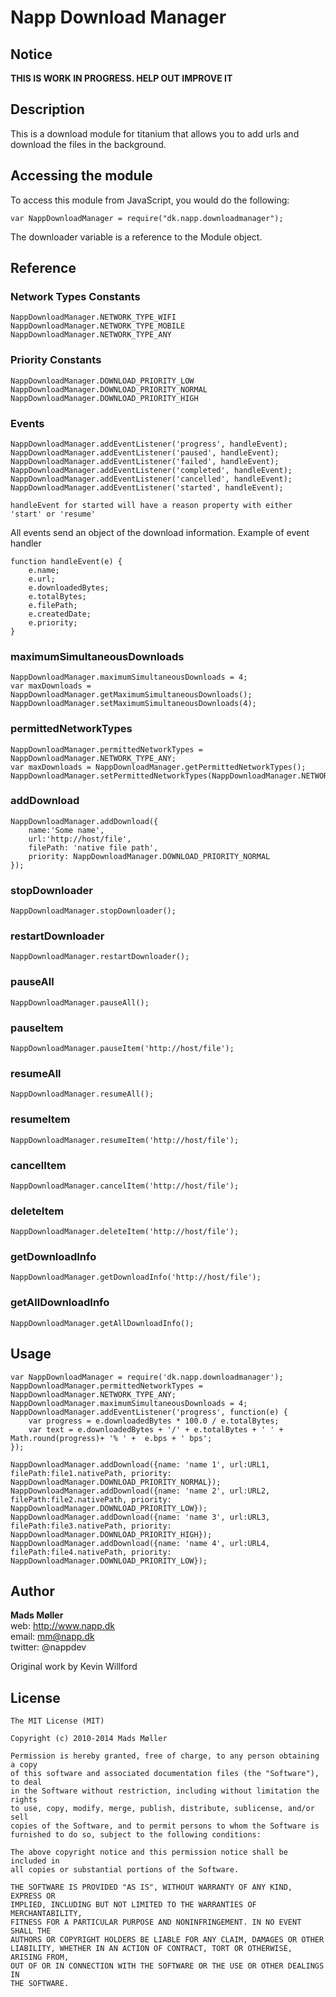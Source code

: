 # Napp Download Manager

## Notice

**THIS IS WORK IN PROGRESS. HELP OUT IMPROVE IT**

## Description

This is a download module for titanium that allows you to add urls and download the files in the background.

## Accessing the module

To access this module from JavaScript, you would do the following:

	var NappDownloadManager = require("dk.napp.downloadmanager");

The downloader variable is a reference to the Module object.	

## Reference

### Network Types Constants

	NappDownloadManager.NETWORK_TYPE_WIFI
	NappDownloadManager.NETWORK_TYPE_MOBILE
	NappDownloadManager.NETWORK_TYPE_ANY

### Priority Constants

	NappDownloadManager.DOWNLOAD_PRIORITY_LOW
	NappDownloadManager.DOWNLOAD_PRIORITY_NORMAL
	NappDownloadManager.DOWNLOAD_PRIORITY_HIGH

### Events

	NappDownloadManager.addEventListener('progress', handleEvent);
	NappDownloadManager.addEventListener('paused', handleEvent);
	NappDownloadManager.addEventListener('failed', handleEvent);
	NappDownloadManager.addEventListener('completed', handleEvent);
	NappDownloadManager.addEventListener('cancelled', handleEvent);	
	NappDownloadManager.addEventListener('started', handleEvent);

	handleEvent for started will have a reason property with either 'start' or 'resume'
	
All events send an object of the download information.  Example of event handler
	
	function handleEvent(e) {
		e.name;
		e.url;
		e.downloadedBytes;
		e.totalBytes;
		e.filePath;
		e.createdDate;
		e.priority;
	}

### maximumSimultaneousDownloads

	NappDownloadManager.maximumSimultaneousDownloads = 4;
	var maxDownloads = NappDownloadManager.getMaximumSimultaneousDownloads();
	NappDownloadManager.setMaximumSimultaneousDownloads(4);
	
### permittedNetworkTypes

	NappDownloadManager.permittedNetworkTypes = NappDownloadManager.NETWORK_TYPE_ANY;
	var maxDownloads = NappDownloadManager.getPermittedNetworkTypes();
	NappDownloadManager.setPermittedNetworkTypes(NappDownloadManager.NETWORK_TYPE_WIFI);

### addDownload

	NappDownloadManager.addDownload({
		name:'Some name',
		url:'http://host/file',
		filePath: 'native file path',
		priority: NappDownloadManager.DOWNLOAD_PRIORITY_NORMAL
	});
	
### stopDownloader

	NappDownloadManager.stopDownloader();

### restartDownloader

	NappDownloadManager.restartDownloader();
	
### pauseAll

	NappDownloadManager.pauseAll();

### pauseItem

	NappDownloadManager.pauseItem('http://host/file');

### resumeAll

	NappDownloadManager.resumeAll();

### resumeItem

	NappDownloadManager.resumeItem('http://host/file');

### cancelItem

	NappDownloadManager.cancelItem('http://host/file');

### deleteItem

	NappDownloadManager.deleteItem('http://host/file');

### getDownloadInfo

	NappDownloadManager.getDownloadInfo('http://host/file');
	
### getAllDownloadInfo

	NappDownloadManager.getAllDownloadInfo();


## Usage

	var NappDownloadManager = require('dk.napp.downloadmanager');
	NappDownloadManager.permittedNetworkTypes = NappDownloadManager.NETWORK_TYPE_ANY;
	NappDownloadManager.maximumSimultaneousDownloads = 4;
	NappDownloadManager.addEventListener('progress', function(e) {
	    var progress = e.downloadedBytes * 100.0 / e.totalBytes;
	    var text = e.downloadedBytes + '/' + e.totalBytes + ' ' + Math.round(progress)+ '% ' +  e.bps + ' bps';	
	});

	NappDownloadManager.addDownload({name: 'name 1', url:URL1, filePath:file1.nativePath, priority: NappDownloadManager.DOWNLOAD_PRIORITY_NORMAL});
    NappDownloadManager.addDownload({name: 'name 2', url:URL2, filePath:file2.nativePath, priority: NappDownloadManager.DOWNLOAD_PRIORITY_LOW});
    NappDownloadManager.addDownload({name: 'name 3', url:URL3, filePath:file3.nativePath, priority: NappDownloadManager.DOWNLOAD_PRIORITY_HIGH});
    NappDownloadManager.addDownload({name: 'name 4', url:URL4, filePath:file4.nativePath, priority: NappDownloadManager.DOWNLOAD_PRIORITY_LOW});


## Author

**Mads Møller**  
web: http://www.napp.dk  
email: mm@napp.dk  
twitter: @nappdev  

Original work by Kevin Willford

## License

    The MIT License (MIT)
    
    Copyright (c) 2010-2014 Mads Møller

    Permission is hereby granted, free of charge, to any person obtaining a copy
    of this software and associated documentation files (the "Software"), to deal
    in the Software without restriction, including without limitation the rights
    to use, copy, modify, merge, publish, distribute, sublicense, and/or sell
    copies of the Software, and to permit persons to whom the Software is
    furnished to do so, subject to the following conditions:

    The above copyright notice and this permission notice shall be included in
    all copies or substantial portions of the Software.

    THE SOFTWARE IS PROVIDED "AS IS", WITHOUT WARRANTY OF ANY KIND, EXPRESS OR
    IMPLIED, INCLUDING BUT NOT LIMITED TO THE WARRANTIES OF MERCHANTABILITY,
    FITNESS FOR A PARTICULAR PURPOSE AND NONINFRINGEMENT. IN NO EVENT SHALL THE
    AUTHORS OR COPYRIGHT HOLDERS BE LIABLE FOR ANY CLAIM, DAMAGES OR OTHER
    LIABILITY, WHETHER IN AN ACTION OF CONTRACT, TORT OR OTHERWISE, ARISING FROM,
    OUT OF OR IN CONNECTION WITH THE SOFTWARE OR THE USE OR OTHER DEALINGS IN
    THE SOFTWARE.
